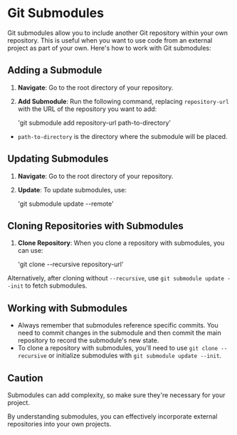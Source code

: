 # Git Submodules

Git submodules allow you to include another Git repository within your own repository. This is useful when you want to use code from an external project as part of your own. Here's how to work with Git submodules:

## Adding a Submodule

1. **Navigate**: Go to the root directory of your repository.

2. **Add Submodule**: Run the following command, replacing `repository-url` with the URL of the repository you want to add:

   'git submodule add repository-url path-to-directory'

- `path-to-directory` is the directory where the submodule will be placed.

## Updating Submodules

1. **Navigate**: Go to the root directory of your repository.

2. **Update**: To update submodules, use:

   'git submodule update --remote'


## Cloning Repositories with Submodules

1. **Clone Repository**: When you clone a repository with submodules, you can use:

   'git clone --recursive repository-url'

Alternatively, after cloning without `--recursive`, use `git submodule update --init` to fetch submodules.

## Working with Submodules

- Always remember that submodules reference specific commits. You need to commit changes in the submodule and then commit the main repository to record the submodule's new state.
- To clone a repository with submodules, you'll need to use `git clone --recursive` or initialize submodules with `git submodule update --init`.

## Caution

Submodules can add complexity, so make sure they're necessary for your project.

By understanding submodules, you can effectively incorporate external repositories into your own projects.



